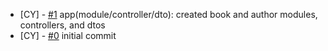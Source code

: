 <!--
Changelog Format
- [your name] [#issue number](link to issue) {issue title}

NOTE: all lowercase and no ending punctuation marks
-->

- [CY] - [#1](https://github.com/cyril-deguzman/studyuwu/issues/1) app(module/controller/dto): created book and author modules, controllers, and dtos
- [CY] - [#0](https://github.com/cyril-deguzman/studyuwu/issues) initial commit
